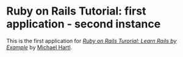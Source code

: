 # Ruby on Rails Tutorial: first application - second instance

This is the first application for [*Ruby on Rails Turorial: Learn Rails by Example*](http://railstutorial.org/) by [Michael Hartl](http://michaelhartl.com/).
